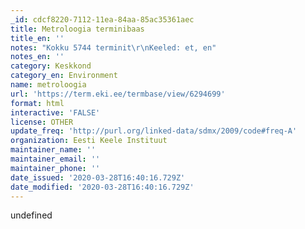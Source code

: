 ```yaml
---
_id: cdcf8220-7112-11ea-84aa-85ac35361aec
title: Metroloogia terminibaas
title_en: ''
notes: "Kokku 5744 terminit\r\nKeeled: et, en"
notes_en: ''
category: Keskkond
category_en: Environment
name: metroloogia
url: 'https://term.eki.ee/termbase/view/6294699'
format: html
interactive: 'FALSE'
license: OTHER
update_freq: 'http://purl.org/linked-data/sdmx/2009/code#freq-A'
organization: Eesti Keele Instituut
maintainer_name: ''
maintainer_email: ''
maintainer_phone: ''
date_issued: '2020-03-28T16:40:16.729Z'
date_modified: '2020-03-28T16:40:16.729Z'
---
```

undefined
